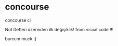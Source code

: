 # concourse
concourse ci


Not Defteri üzerinden ilk değişiklik!  from visual code !!!

burcum muck :)